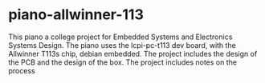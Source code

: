 # piano-allwinner-113
This piano a college project for Embedded Systems and Electronics Systems Design. The piano uses the lcpi-pc-t113 dev board, with the Allwinner T113s chip, debian embedded. The project includes the design of the PCB and the design of the box. The project includes notes on the process 
